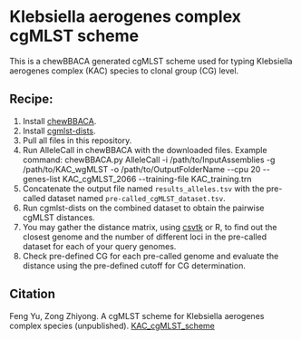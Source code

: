 # Klebsiella aerogenes complex cgMLST scheme

This is a chewBBACA generated cgMLST scheme used for typing Klebsiella aerogenes complex (KAC) species to clonal group (CG) level.

## Recipe:

1. Install [chewBBACA](https://chewbbaca.readthedocs.io/en/latest/).
2. Install [cgmlst-dists](https://github.com/B-UMMI/chewBBACA).
3. Pull all files in this repository.
4. Run AlleleCall in chewBBACA with the downloaded files. 
   Example command:
chewBBACA.py AlleleCall -i /path/to/InputAssemblies -g /path/to/KAC_wgMLST -o /path/to/OutputFolderName --cpu 20 --genes-list KAC_cgMLST_2066 --training-file KAC_training.trn
5. Concatenate the output file named `results_alleles.tsv` with the pre-called dataset named `pre-called_cgMLST_dataset.tsv`.
6. Run cgmlst-dists on the combined dataset to obtain the pairwise cgMLST distances.
7. You may gather the distance matrix, using [csvtk](https://github.com/shenwei356/csvtk) or R, to find out the closest genome and the number of different loci in the pre-called dataset for each of your query genomes.
8. Check pre-defined CG for each pre-called genome and evaluate the distance using the pre-defined cutoff for CG determination.

## Citation

Feng Yu, Zong Zhiyong. A cgMLST scheme for Klebsiella aerogenes complex species (unpublished). [KAC_cgMLST_scheme](https://github.com/fengyuchengdu/KAC_cgMLST_scheme)
